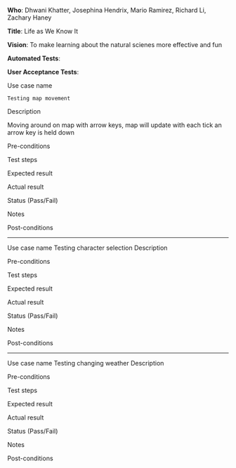 **Who**: Dhwani Khatter, Josephina Hendrix, Mario Ramirez, Richard Li, Zachary Haney

**Title**: Life as We Know It

**Vision**: To make learning about the natural scienes more effective and fun

**Automated Tests**:

**User Acceptance Tests**:

Use case name

	Testing map movement
Description


Moving around on map  with arrow keys, map will update with each tick an arrow key is held down

Pre-conditions

Test steps

Expected result

Actual result

Status (Pass/Fail)

Notes

Post-conditions

___

Use case name
  Testing character selection
Description
	
Pre-conditions

Test steps

Expected result

Actual result

Status (Pass/Fail)

Notes

Post-conditions

___
Use case name
	Testing changing weather
Description
	
Pre-conditions

Test steps

Expected result

Actual result

Status (Pass/Fail)

Notes

Post-conditions



